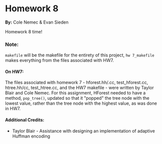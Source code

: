 # Homework 8

**By:** Cole Nemec & Evan Sieden


Homework 8 time!

### Note:
```makefile``` will be the makefile for the entirety of this project, ```hw 7_makefile``` makes everything from the files associated with HW7.

#### On HW7:
The files associated with homework 7 - hforest.hh/.cc, test_hforest.cc, htree.hh/cc, test_htree.cc, and the HW7 makefile - were written by Taylor Blair and Cole Nemec. For this assignment, HForest needed to have a method, ```pop_tree()```, updated so that it "popped" the tree node with the lowest value, rather than the tree node with the highest value, as was done in HW7.

#### Additional Credits:
+ Taylor Blair - Assistance with designing an implementation of adaptive Huffman encoding